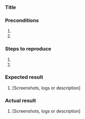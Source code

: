 <!---
    To maintain an effective issue workflow and make sure issues will be solved in a timely manner we kindly ask reporters to follow some guidelines.
-->
### Title
<!--
A title should contain a clear, brief explanation of the issue, making emphasis on the most important points.
-->

### Preconditions
<!---
    Add everything that would help developer set up the same environment as you have.
    For example Magento version, tag, HEAD, PHP & MySQL version, etc.
-->
1. 
2. 

### Steps to reproduce
<!---
    It is important to provide a set of clear steps to reproduce this bug.
    If relevant please include code samples
-->
1. 
2. 

### Expected result
<!--- Tell us what should happen -->
1. [Screenshots, logs or description]

### Actual result
<!--- Tell us what happens instead -->
1. [Screenshots, logs or description]
